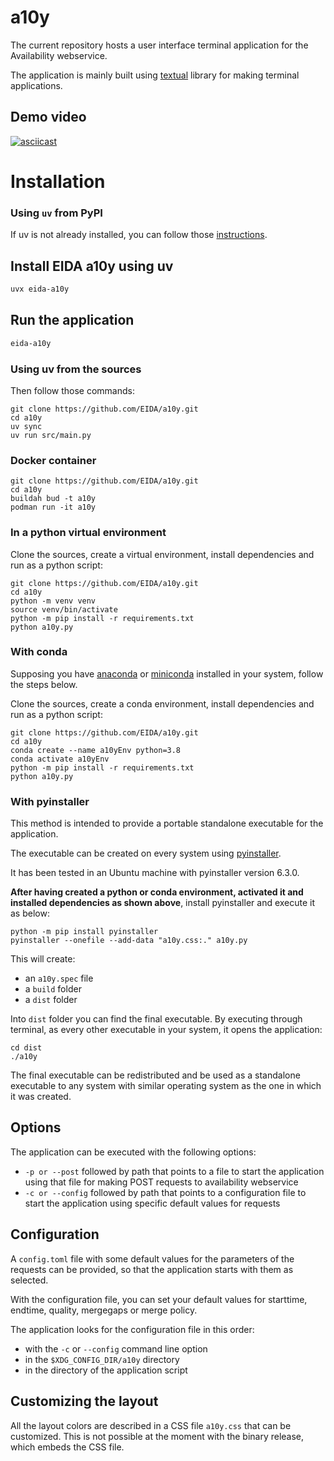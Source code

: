 # a10y

The current repository hosts a user interface terminal application for the Availability webservice.

The application is mainly built using [textual](https://textual.textualize.io/) library for making terminal applications.

## Demo video

[![asciicast](https://asciinema.org/a/HybCoSNhMJbNm2Ff8NH6zomTS.svg)](https://asciinema.org/a/HybCoSNhMJbNm2Ff8NH6zomTS)

# Installation

### Using `uv` from PyPI
If uv is not already installed, you can follow those [instructions](https://docs.astral.sh/uv/getting-started/installation/).

## Install EIDA a10y using uv
```bash
uvx eida-a10y
```
## Run the application
```bash
eida-a10y
```

### Using uv from the sources

Then follow those commands:

    git clone https://github.com/EIDA/a10y.git
    cd a10y
    uv sync
    uv run src/main.py

### Docker container

    git clone https://github.com/EIDA/a10y.git
    cd a10y
    buildah bud -t a10y
    podman run -it a10y
    
### In a python virtual environment

Clone the sources, create a virtual environment, install dependencies and run as a python script:

```
git clone https://github.com/EIDA/a10y.git
cd a10y
python -m venv venv
source venv/bin/activate
python -m pip install -r requirements.txt
python a10y.py
```

### With conda

Supposing you have [anaconda](https://www.anaconda.com/) or [miniconda](https://docs.conda.io/projects/miniconda/en/latest/) installed in your system, follow the steps below.

Clone the sources, create a conda environment, install dependencies and run as a python script:

```
git clone https://github.com/EIDA/a10y.git
cd a10y
conda create --name a10yEnv python=3.8
conda activate a10yEnv
python -m pip install -r requirements.txt
python a10y.py
```

### With pyinstaller

This method is intended to provide a portable standalone executable for the application.

The executable can be created on every system using [pyinstaller](https://pyinstaller.org/en/stable/).

It has been tested in an Ubuntu machine with pyinstaller version 6.3.0.

**After having created a python or conda environment, activated it and installed dependencies as shown above**, install pyinstaller and execute it as below:

```
python -m pip install pyinstaller
pyinstaller --onefile --add-data "a10y.css:." a10y.py
```

This will create:

- an `a10y.spec` file
- a `build` folder
- a `dist` folder

Into `dist` folder you can find the final executable. By executing through terminal, as every other executable in your system, it opens the application:

```
cd dist
./a10y
```

The final executable can be redistributed and be used as a standalone executable to any system with similar operating system as the one in which it was created.

## Options

The application can be executed with the following options:

- `-p or --post` followed by path that points to a file to start the application using that file for making POST requests to availability webservice
- `-c or --config` followed by path that points to a configuration file to start the application using specific default values for requests

## Configuration

A `config.toml` file with some default values for the parameters of the requests can be provided, so that the application starts with them as selected.

With the configuration file, you can set your default values for starttime, endtime, quality, mergegaps or merge policy.

The application looks for the configuration file in this order:

- with the `-c` or `--config` command line option
- in the `$XDG_CONFIG_DIR/a10y` directory
- in the directory of the application script

## Customizing the layout

All the layout colors are described in a CSS file `a10y.css` that can be customized. This is not possible at the moment with the binary release, which embeds the CSS file.
